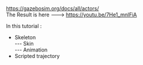 https://gazebosim.org/docs/all/actors/   
The Result is here --->  https://youtu.be/7He1_mnlFiA  

In this tutorial :  
* Skeleton  
--- Skin  
--- Animation  
* Scripted trajectory  
